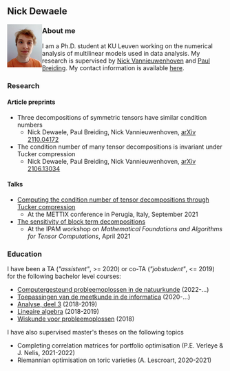 ## Nick Dewaele


<img src="me.jpeg" align="left" height="100em" />

### About me
I am a Ph.D. student at KU Leuven working on the numerical analysis of multilinear models used in data analysis. My research is supervised by [Nick Vannieuwenhoven](https://people.cs.kuleuven.be/~nick.vannieuwenhoven) and [Paul Breiding](https://pbrdng.github.io/). My contact information is available [here](https://www.kuleuven.be/wieiswie/nl/person/00124993).
</br>

### Research
#### Article preprints
- Three decompositions of symmetric tensors have similar condition numbers
  - Nick Dewaele, Paul Breiding, Nick Vannieuwenhoven, [arXiv 2110.04172](https://arxiv.org/abs/2110.04172)
- The condition number of many tensor decompositions is invariant under Tucker compression
  - Nick Dewaele, Paul Breiding, Nick Vannieuwenhoven, [arXiv 2106.13034](https://arxiv.org/abs/2106.13034)

#### Talks
- [Computing the condition number of tensor decompositions through Tucker compression](https://indico.cs.dm.unipi.it/event/7/contributions/19/attachments/12/12/abstract_mettix.pdf)
  - At the METTIX conference in Perugia, Italy, September 2021
- [The sensitivity of block term decompositions](http://www.ipam.ucla.edu/wp-content/uploads/2021/04/Dewaele-Poster-TMWS3.pdf)
  - At the IPAM workshop on _Mathematical Foundations and Algorithms for Tensor Computations_, April 2021

### Education
I have been a TA (_"assistent"_, >= 2020) or co-TA (_"jobstudent"_, <= 2019) for the following bachelor level courses:
- [Computergesteund probleemoplossen in de natuurkunde](https://onderwijsaanbod.kuleuven.be/2021/syllabi/n/G0P36BN.htm) (2022-...)
- [Toepassingen van de meetkunde in de informatica](https://onderwijsaanbod.kuleuven.be/2021/syllabi/n/G0Q37CN.htm) (2020-...)
- [Analyse, deel 3](https://onderwijsaanbod.kuleuven.be/2018/syllabi/n/H08W0AN.htm) (2018-2019)
- [Lineaire algebra](https://onderwijsaanbod.kuleuven.be/2018/syllabi/n/H0M69BN.htm) (2018-2019)
- [Wiskunde voor probleemoplossen](https://onderwijsaanbod.kuleuven.be/2018/syllabi/n/H01B9AN.htm) (2018)

I have also supervised master's theses on the following topics
- Completing correlation matrices for portfolio optimisation (P.E. Verleye & J. Nelis, 2021-2022)
- Riemannian optimisation on toric varieties (A. Lescroart, 2020-2021)

